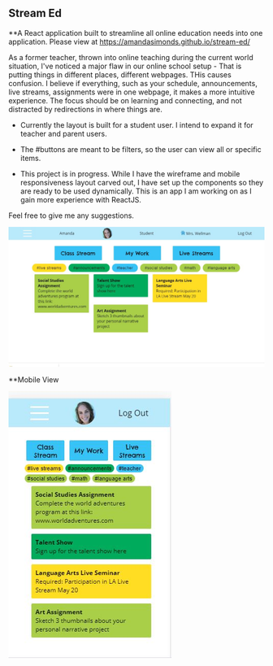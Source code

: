 ## Stream Ed

**A React application built to streamline all online education needs into one application. Please view at https://amandasimonds.github.io/stream-ed/

As a former teacher, thrown into online teaching during the current world situation, I've noticed a major flaw in our online school setup - That is putting things in different places, different webpages. THis causes confusion. I believe if everything, such as your schedule, announcements, live streams, assignments were in one webpage, it makes a more intuitive experience. The focus should be on learning and connecting, and not distracted by redirections in where things are.

- Currently the layout is built for a student user. I intend to expand it for teacher and parent users.

- The #buttons are meant to be filters, so the user can view all or specific items.

- This project is in progress. While I have the wireframe and mobile responsiveness layout carved out, I have set up the components so they are ready to be used dynamically. This is an app I am working on as I gain more experience with ReactJS.

Feel free to give me any suggestions.

![](/src/assets/images/StreamEd.JPG)

**Mobile View

![](/src/assets/images/streamedmobile.JPG)
